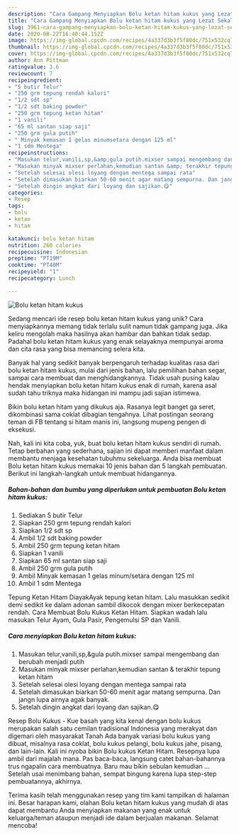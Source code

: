```yaml
---
description: "Cara Gampang Menyiapkan Bolu ketan hitam kukus yang Lezat Sekali"
title: "Cara Gampang Menyiapkan Bolu ketan hitam kukus yang Lezat Sekali"
slug: 3961-cara-gampang-menyiapkan-bolu-ketan-hitam-kukus-yang-lezat-sekali
date: 2020-08-22T16:40:44.152Z
image: https://img-global.cpcdn.com/recipes/4a337d3b3f5f80dc/751x532cq70/bolu-ketan-hitam-kukus-foto-resep-utama.jpg
thumbnail: https://img-global.cpcdn.com/recipes/4a337d3b3f5f80dc/751x532cq70/bolu-ketan-hitam-kukus-foto-resep-utama.jpg
cover: https://img-global.cpcdn.com/recipes/4a337d3b3f5f80dc/751x532cq70/bolu-ketan-hitam-kukus-foto-resep-utama.jpg
author: Ann Pittman
ratingvalue: 3.6
reviewcount: 7
recipeingredient:
- "5 butir Telur"
- "250 grm tepung rendah kalori"
- "1/2 sdt sp"
- "1/2 sdt baking powder"
- "250 grm tepung ketan hitam"
- "1 vanili"
- "65 ml santan siap saji"
- "250 grm gula putih"
- " Minyak kemasan 1 gelas minumsetara dengan 125 ml"
- "1 sdm Mentega"
recipeinstructions:
- "Masukan telur,vanili,sp,&amp;gula putih.mixser sampai mengembang dan berubah menjadi putih"
- "Masukan minyak mixser perlahan,kemudian santan &amp; terakhir tepung ketan hitam"
- "Setelah selesai olesi loyang dengan mentega sampai rata"
- "Setelah dimasukan biarkan 50-60 menit agar matang sempurna. Dan jangn lupa airnya agak banyak."
- "Setelah dingin angkat dari loyang dan sajikan.😋"
categories:
- Resep
tags:
- bolu
- ketan
- hitam

katakunci: bolu ketan hitam 
nutrition: 260 calories
recipecuisine: Indonesian
preptime: "PT19M"
cooktime: "PT40M"
recipeyield: "1"
recipecategory: Lunch

---
```



![Bolu ketan hitam kukus](https://img-global.cpcdn.com/recipes/4a337d3b3f5f80dc/751x532cq70/bolu-ketan-hitam-kukus-foto-resep-utama.jpg)

Sedang mencari ide resep bolu ketan hitam kukus yang unik? Cara menyiapkannya memang tidak terlalu sulit namun tidak gampang juga. Jika keliru mengolah maka hasilnya akan hambar dan bahkan tidak sedap. Padahal bolu ketan hitam kukus yang enak selayaknya mempunyai aroma dan cita rasa yang bisa memancing selera kita.

Banyak hal yang sedikit banyak berpengaruh terhadap kualitas rasa dari bolu ketan hitam kukus, mulai dari jenis bahan, lalu pemilihan bahan segar, sampai cara membuat dan menghidangkannya. Tidak usah pusing kalau hendak menyiapkan bolu ketan hitam kukus enak di rumah, karena asal sudah tahu triknya maka hidangan ini mampu jadi sajian istimewa.

Bikin bolu ketan hitam yang dikukus aja. Rasanya legit banget ga seret, dikombinasi sama coklat dibagian tengahnya. Lihat postingan seorang teman di FB tentang si hitam manis ini, langsung mupeng pengen di eksekusi.


Nah, kali ini kita coba, yuk, buat bolu ketan hitam kukus sendiri di rumah. Tetap berbahan yang sederhana, sajian ini dapat memberi manfaat dalam membantu menjaga kesehatan tubuhmu sekeluarga. Anda bisa membuat Bolu ketan hitam kukus memakai 10 jenis bahan dan 5 langkah pembuatan. Berikut ini langkah-langkah untuk membuat hidangannya.

<!--inarticleads1-->

##### Bahan-bahan dan bumbu yang diperlukan untuk pembuatan Bolu ketan hitam kukus:

1. Sediakan 5 butir Telur
1. Siapkan 250 grm tepung rendah kalori
1. Siapkan 1/2 sdt sp
1. Ambil 1/2 sdt baking powder
1. Ambil 250 grm tepung ketan hitam
1. Siapkan 1 vanili
1. Siapkan 65 ml santan siap saji
1. Ambil 250 grm gula putih
1. Ambil  Minyak kemasan 1 gelas minum/setara dengan 125 ml
1. Ambil 1 sdm Mentega


Tepung Ketan Hitam DiayakAyak tepung ketan hitam. Lalu masukkan sedikit demi sedikit ke dalam adonan sambil dikocok dengan mixer berkecepatan rendah. Cara Membuat Bolu Kukus Ketan Hitam. Siapkan wadah lalu masukan Telur Ayam, Gula Pasir, Pengemulsi SP dan Vanili. 

<!--inarticleads2-->

##### Cara menyiapkan Bolu ketan hitam kukus:

1. Masukan telur,vanili,sp,&amp;gula putih.mixser sampai mengembang dan berubah menjadi putih
1. Masukan minyak mixser perlahan,kemudian santan &amp; terakhir tepung ketan hitam
1. Setelah selesai olesi loyang dengan mentega sampai rata
1. Setelah dimasukan biarkan 50-60 menit agar matang sempurna. Dan jangn lupa airnya agak banyak.
1. Setelah dingin angkat dari loyang dan sajikan.😋


Resep Bolu Kukus - Kue basah yang kita kenal dengan bolu kukus merupakan salah satu cemilan tradisional Indonesia yang merakyat dan digemari oleh masyarakat Tanah Ada banyak variasi bolu kukus yang dibuat, misalnya rasa coklat, bolu kukus pelangi, bolu kukus jahe, pisang, dan lain-lain. Kali ini nyoba bikin Bolu kukus Ketan Hitam. Resepnya lupa ambil dari majalah mana. Pas baca-baca, langsung catet bahan-bahannya trus ngapalin cara membuatnya. Baru mau bikin sebulan kemudian … Setelah usai menimbang bahan, sempat bingung karena lupa step-step pembuatannya, akhirnya. 

Terima kasih telah menggunakan resep yang tim kami tampilkan di halaman ini. Besar harapan kami, olahan Bolu ketan hitam kukus yang mudah di atas dapat membantu Anda menyiapkan makanan yang enak untuk keluarga/teman ataupun menjadi ide dalam berjualan makanan. Selamat mencoba!
